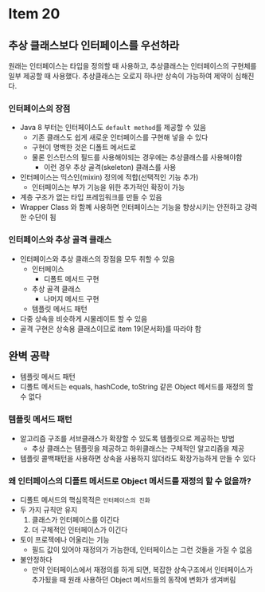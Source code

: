 # Item 20

## 추상 클래스보다 인터페이스를 우선하라

원래는 인터페이스는 타입을 정의할 때 사용하고, 추상클래스는 인터페이스의 구현체를 일부 제공할 때 사용했다.
추상클래스는 오로지 하나만 상속이 가능하여 제약이 심해진다.

### 인터페이스의 장점

- Java 8 부터는 인터페이스도 `default method`를 제공할 수 있음
  - 기존 클래스도 쉽게 새로운 인터페이스를 구현해 넣을 수 있다
  - 구현이 명백한 것은 디폴트 메서드로
  - 물론 인스턴스의 필드를 사용해야되는 경우에는 추상클래스를 사용해야함
    - 이런 경우 추상 골격(skeleton) 클래스를 사용
- 인터페이스는 믹스인(mixin) 정의에 적합(선택적인 기능 추가)
  - 인터페이스는 부가 기능을 위한 추가적인 확장이 가능
- 계층 구조가 없는 타입 프레임워크를 만들 수 있음
- Wrapper Class 와 함꼐 사용하면 인터페이스는 기능을 향상시키는 안전하고 강력한 수단이 됨

### 인터페이스와 추상 골격 클래스

- 인터페이스와 추상 클래스의 장점을 모두 취할 수 있음
  - 인터페이스
    - 디폴트 메서드 구현
  - 추상 골격 클래스
    - 나머지 메서드 구현
  - 템플릿 메서드 패턴
- 다중 상속을 비슷하게 시물레이트 할 수 있음
- 골격 구현은 상속용 클래스이므로 item 19(문서화)를 따라야 함

## 완벽 공략

- 템플릿 메서드 패턴
- 디폴트 메서드는 equals, hashCode, toString 같은 Object 메서드를 재정의 할 수 없다

### 템플릿 메서드 패턴

- 알고리즘 구조를 서브클래스가 확장할 수 있도록 템플릿으로 제공하는 방법
  - 추상 클래스는 템플릿을 제공하고 하위클래스는 구체적인 알고리즘을 제공
- 템플릿 콜백패턴을 사용하면 상속을 사용하지 않더라도 확장가능하게 만들 수 있다

### 왜 인터페이스의 디폴트 메서드로 Object 메서드를 재정의 할 수 없을까?

- 디폴트 메서드의 핵심목적은 `인터페이스의 진화`
- 두 가지 규칙만 유지
  1. 클래스가 인터페이스를 이긴다
  2. 더 구체적인 인터페이스가 이긴다
- 토이 프로젝에나 어울리는 기능
  - 필드 값이 있어야 재정의가 가능한데, 인터페이스는 그런 것들을 가질 수 없음
- 불안정하다
  - 만약 인터페이스에서 재정의를 하게 되면, 복잡한 상속구조에서 인터페이스가 추가됬을 때 원래 사용하던 Object 메서드들의 동작에 변화가 생겨버림